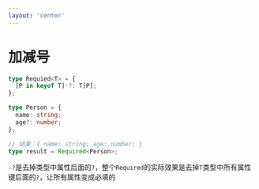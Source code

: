 ```yaml
---
layout: 'center'
---
```


# 加减号

```ts {2}
type Requied<T> = {
  [P in keyof T]-?: T[P];
};

type Person = {
  name: string;
  age?: number;
};

// 结果：{ name: string; age: number; }
type result = Required<Person>;

```

`-?`是去掉类型中属性后面的`?`，整个`Required`的实际效果是去掉`T`类型中所有属性键后面的`?`，让所有属性变成必填的